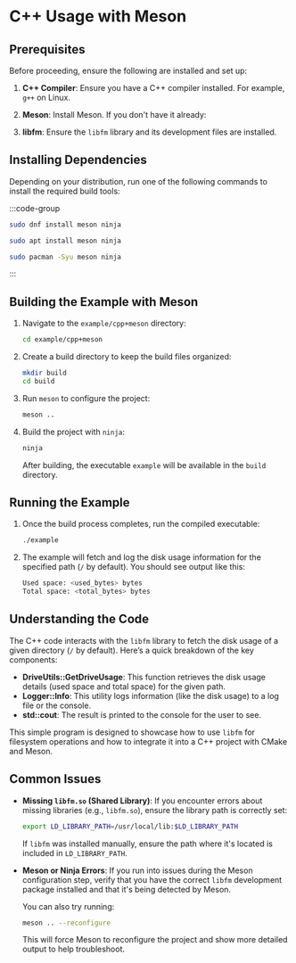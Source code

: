 # **C++ Usage with Meson**

## **Prerequisites**

Before proceeding, ensure the following are installed and set up:

1. **C++ Compiler**: Ensure you have a C++ compiler installed. For example, `g++` on Linux.

2. **Meson**: Install Meson. If you don't have it already:
   
3. **libfm**: Ensure the `libfm` library and its development files are installed.

## **Installing Dependencies**

Depending on your distribution, run one of the following commands to install the required build tools:

:::code-group

```sh [<i class="devicon-fedora-plain"></i> Fedora]
sudo dnf install meson ninja
```

```sh [<i class="devicon-ubuntu-plain"></i> Ubuntu]
sudo apt install meson ninja
```

```sh [<i class="devicon-archlinux-plain"></i> Arch]
sudo pacman -Syu meson ninja
```

:::

## **Building the Example with Meson**

1. Navigate to the `example/cpp+meson` directory:
   ```bash
   cd example/cpp+meson
   ```

2. Create a build directory to keep the build files organized:
   ```bash
   mkdir build
   cd build
   ```

3. Run `meson` to configure the project:
   ```bash
   meson ..
   ```

4. Build the project with `ninja`:
   ```bash
   ninja
   ```

   After building, the executable `example` will be available in the `build` directory.

## **Running the Example**

1. Once the build process completes, run the compiled executable:
   ```bash
   ./example
   ```

2. The example will fetch and log the disk usage information for the specified path (`/` by default). You should see output like this:
   ```bash
   Used space: <used_bytes> bytes
   Total space: <total_bytes> bytes
   ```

## **Understanding the Code**

The C++ code interacts with the `libfm` library to fetch the disk usage of a given directory (`/` by default). Here’s a quick breakdown of the key components:

- **DriveUtils::GetDriveUsage**: This function retrieves the disk usage details (used space and total space) for the given path.
- **Logger::Info**: This utility logs information (like the disk usage) to a log file or the console.
- **std::cout**: The result is printed to the console for the user to see.

This simple program is designed to showcase how to use `libfm` for filesystem operations and how to integrate it into a C++ project with CMake and Meson.

## **Common Issues**

- **Missing `libfm.so` (Shared Library)**:
  If you encounter errors about missing libraries (e.g., `libfm.so`), ensure the library path is correctly set:
  ```bash
  export LD_LIBRARY_PATH=/usr/local/lib:$LD_LIBRARY_PATH
  ```

  If `libfm` was installed manually, ensure the path where it's located is included in `LD_LIBRARY_PATH`.

- **Meson or Ninja Errors**:
  If you run into issues during the Meson configuration step, verify that you have the correct `libfm` development package installed and that it's being detected by Meson.

  You can also try running:
  ```bash
  meson .. --reconfigure
  ```
  This will force Meson to reconfigure the project and show more detailed output to help troubleshoot.